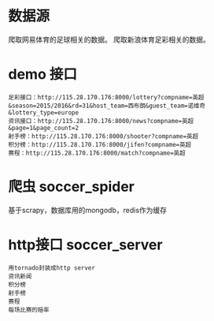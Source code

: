 # 数据源
爬取网易体育的足球相关的数据。
爬取新浪体育足彩相关的数据。

# demo 接口
    足彩接口：http://115.28.170.176:8000/lottery?compname=英超&season=2015/2016&rd=31&host_team=西布朗&guest_team=诺维奇&lottery_type=europe
    资讯接口：http://115.28.170.176:8000/news?compname=英超&page=1&page_count=2
    射手榜：http://115.28.170.176:8000/shooter?compname=英超
    积分榜：http://115.28.170.176:8000/jifen?compname=英超
    赛程：http://115.28.170.176:8000/match?compname=英超

# 爬虫 soccer_spider
基于scrapy，数据库用的mongodb，redis作为缓存


# http接口 soccer_server
    用tornado封装成http server
    资讯新闻
    积分榜
    射手榜
    赛程
    每场比赛的赔率
